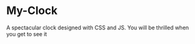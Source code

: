 # My-Clock
A spectacular clock designed with CSS and JS. You will be thrilled when you get to see it
